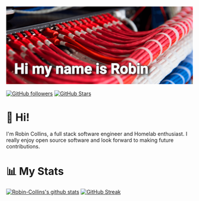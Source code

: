 
![Hero image](https://github.com/Robin-Collins/Robin-Collins/blob/main/images/header.png)

[![GitHub followers](https://img.shields.io/github/followers/robin-collins?logo=GitHub&style=for-the-badge)](https://github.com/robin-collins)
[![GitHub Stars](https://img.shields.io/github/stars/robin-collins?logo=github&style=for-the-badge)](https://github.com/robin-collins)

# 👋 Hi!

I'm Robin Collins, a full stack software engineer and Homelab enthusiast. I really enjoy open source software and look forward to making future contributions.

# 📊 My Stats
[![Robin-Collins's github stats](https://github-readme-stats.vercel.app/api?username=robin-collins&show_icons=true&count_private=true&theme=radical&hide=stars)](https://github.com/robin-collins)
[![GitHub Streak](https://github-readme-streak-stats.herokuapp.com/?user=robin-collins&theme=dark&count_private=true&theme=radical)](https://github.com/robin-collins)
